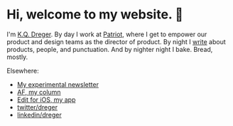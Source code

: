 

# Hi, welcome to my website. 👋 

I'm [K.Q. Dreger](/about/). By day I work at [Patriot](https://patriotsoftware.com/), where I get to empower our product and design teams as the director of product. By night I [write](/notes.html) about products, people, and punctuation. And by nighter night I bake. Bread, mostly. 

Elsewhere: 

- [My experimental newsletter](https://docs.google.com/forms/d/e/1FAIpQLSdGrd4Jff8LAF6FbRAar1lY9-QIQc_qQEqJ_amgNiZx5ZAAkQ/viewform)
- [AF, my column](https://audaciousfox.net)
- [Edit for iOS, my app](https://audaciousfox.net/projects/edit/)
- [twitter/dreger](https://twitter.com/dreger)
- [linkedin/dreger](https://www.linkedin.com/in/dreger)
